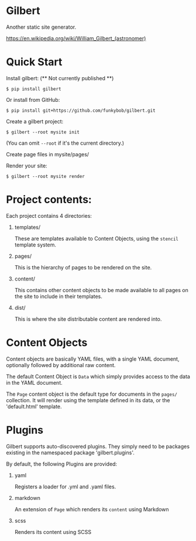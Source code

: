 # Gilbert

Another static site generator.

https://en.wikipedia.org/wiki/William_Gilbert_(astronomer)


# Quick Start

Install gilbert: (** Not currently published **)

    $ pip install gilbert

Or install from GitHub:

    $ pip install git+https://github.com/funkybob/gilbert.git

Create a gilbert project:

    $ gilbert --root mysite init

(You can omit `--root` if it's the current directory.)

Create page files in mysite/pages/

Render your site:

    $ gilbert --root mysite render


# Project contents:

Each project contains 4 directories:

1. templates/

   These are templates available to Content Objects, using the `stencil` template system.

2. pages/

   This is the hierarchy of pages to be rendered on the site.

3. content/

   This contains other content objects to be made available to all pages on the site to include in their templates.

4. dist/

   This is where the site distributable content are rendered into.


# Content Objects

Content objects are basically YAML files, with a single YAML document, optionally followed by additional raw content.

The default Content Object is `Data` which simply provides access to the data in the YAML document.

The `Page` content object is the default type for documents in the `pages/` collection. It will render using the template defined in its data, or the 'default.html' template.


# Plugins

Gilbert supports auto-discovered plugins. They simply need to be packages existing in the namespaced package 'gilbert.plugins'.

By default, the following Plugins are provided:

1. yaml

   Registers a loader for .yml and .yaml files.

2. markdown

   An extension of `Page` which renders its `content` using Markdown

3. scss

   Renders its content using SCSS
